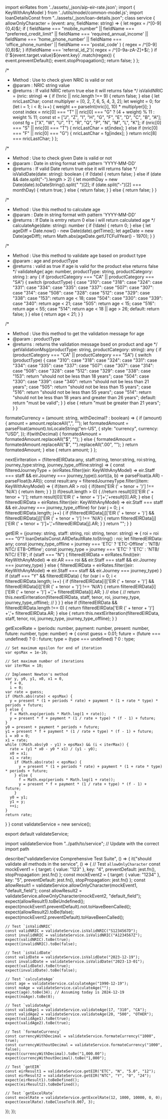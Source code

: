 import eirRates from '../assets/_json/aip-eir-rate.json';
import { KeyWithAnyModel } from '../utils/model/common-model.js';
import loanDetailsConst from "../assets/_json/loan-details.json";
class service {
  allowOnlyCharacter = (event: any, fieldName: string) => {
    let regex = /^[0-9]{0,4}$/;
    if (
      fieldName === "mobile_number" ||
      fieldName === "preferred_credit_limit" ||
      fieldName === 'required_annual_income' 
      || fieldName === 'home_phone_number' || fieldName === 'office_phone_number' || fieldName === 'postal_code'
    ) {
      regex = /^[0-9]{0,8}$/;
    }
    if(fieldName === 'referral_id_2'){
      regex =  /^[0-9a-zA-Z]+$/; 
    }
    if (!`${event.target.value}${event.key}`.match(regex)) {
      event.preventDefault();
      event.stopPropagation();
      return false;
    }
  };

  /*
   * Method : Use to check given NRIC is valid or not
   * @param : NRIC string value
   * @returns : If valid NRIC return true else it will returns false
   */
  isValidNRIC = (nric: string) => {
    if (!nric || nric.length !== 9) {
      return false;
    } else {
      let nricLastChar;
      const multiplyer = [0, 2, 7, 6, 5, 4, 3, 2];
      let weight = 0;
      for (let i = 1; i < 8; i++) {
        weight += parseInt(nric[i], 10) * multiplyer[i];
      }
      const index =
        nric[0] === "T" || nric[0] === "G" ? (4 + weight) % 11 : weight % 11;
      const st = ["J", "Z", "I", "H", "G", "F", "E", "D", "C", "B", "A"];
      const fg = ["X", "W", "U", "T", "R", "Q", "P", "N", "M", "L", "K"];
      if (nric[0] === "S" || nric[0] === "T") {
        nricLastChar = st[index];
      } else if (nric[0] === "F" || nric[0] === "G") {
        nricLastChar = fg[index];
      }
      return nric[8] === nricLastChar;
    }
  };

  /*
   * Method : Use to check given Date is valid or not
   * @param :  Date in string format with pattern 'YYYY-MM-DD'
   * @returns : If valid Date return true else it will returns false
   */
  isValidDate(date: string): boolean {
    if (!date) {
      return false;
    } else if (date && date.split("-").length > 2) {
      let monthDay = new Date(date).toDateString().split(" ")[2];
      if (date.split("-")[2] === monthDay) {
        return true;
      } else {
        return false;
      }
    } else {
      return false;
    }
  }

  /*
   * Method : Use this method to calculate age
   * @param :  Date in string format with pattern 'YYYY-MM-DD'
   * @returns : If Date is emtry return 0 else i will return calculated age
   */
  calculateAge(date: string): number {
    if (!date) {
      return 0;
    } else {
      let ageDiff = Date.now() - new Date(date).getTime();
      let ageDate = new Date(ageDiff);
      return Math.abs(ageDate.getUTCFullYear() - 1970);
    }
  }

  /*
   * Method : Use this method to validate age based on product type
   * @param : age and productType
   * @returns : valid as true if age is valid for the product else returns false
   */
  validateAge(
    age: number,
    productType: string,
    productCategory: string
  ): any {
    if (productCategory === "CA" || productCategory === "SA") {
      switch (productType) {
        case "310":
        case "318":
        case "324":
        case "331":
        case "334":
        case "335":
        case "337":
        case "507":
        case "307":
        case "314":
        case "508":
        case "328":
        case "512":
        case "329":
        case "338":
        case "153":
          return age < 18;
        case "504":
        case "330":
        case "339":
        case "340":
          return age < 21;
        case "505":
          return age < 15;
        case "516":
          return age < 55;
        case "514":
          return age < 18 || age > 26;
        default:
          return false;
      }
    } else {
      return age < 21;
    }
  }

  /*
   * Method : Use this method to get the validation message for age
   * @param : productType
   * @returns : returns the validation message bsed on product and age
   */
  getValidationMsg(productType: string, productCategory: string): any {
    if (productCategory === "CA" || productCategory === "SA") {
      switch (productType) {
        case "310":
        case "318":
        case "324":
        case "331":
        case "334":
        case "335":
        case "337":
        case "507":
        case "307":
        case "314":
        case "508":
        case "328":
        case "512":
        case "329":
        case "338":
        case "153":
          return "should not be less than 18 years";
        case "504":
        case "330":
        case "339":
        case "340":
          return "should not be less than 21 years";
        case "505":
          return "should not be less than 15 years";
        case "516":
          return "should not be less than 55 years";
        case "514":
          return "should not be less than 18 years and greater than 26 years";
        default:
          return "must be valid";
      }
    } else {
      return "must be greater than 21 years";
    }
  }

  formateCurrency = (amount: string, withDecimal? : boolean) => {
    if (amount) {
      amount = amount.replaceAll(",", "");
      let formatedAmount = parseFloat(amount).toLocaleString("en-US", {
        style: "currency",
        currency: "USD",
      });
      if(withDecimal) {
        formatedAmount = formatedAmount.replaceAll("$", "");
      } else {
        formatedAmount = formatedAmount.replaceAll("$", "").replaceAll(".00", "");
      }
      return formatedAmount;
    } else {
      return amount;
    }
  };

  nextEirIteration = (filteredEIRData:any, staff:string, tenor:string, roi:string, journey_type:string, journey_type_offline:string) => {
    const filteredJourneyType = (eirRates.filter((eir: KeyWithAnyModel) => eir.Staff === staff && eir.Journey === journey_type)).sort((a, b) => parseFloat(a.AR) - parseFloat(b.AR));
    const result:any = filteredJourneyType.filter((item: KeyWithAnyModel) => {
        if(item.AR > roi) {
            if(item['EIR (' + tenor + ')'] !== 'N/A') {
              return item;
            }
        }
    })
    if(result.length > 0) {
        //return result[0]['EIR (' + tenor + ')'];
        return result[0]['EIR (' + tenor + ')']+','+result[0].AR;
    } else {
        filteredEIRData = eirRates.filter((eir: KeyWithAnyModel) => eir.Staff === staff && eir.Journey === journey_type_offline)
          for (var j = 0; j < filteredEIRData.length; j++) {
            if (filteredEIRData[j]['EIR (' + tenor + ')'] && filteredEIRData[j]['EIR (' + tenor + ')'] !== 'N/A') {
              return filteredEIRData[j]['EIR (' + tenor + ')']+','+filteredEIRData[j].AR;
            }
          }
          return "";
    }
  }

  getEIR = (journey: string, staff: string, roi: string, tenor: string) => {
    roi = roi === "0"? loanDetailsConst.ARDefaultRate.toString() : roi;
    let filteredEIRData: any;
    const journey_type_offline = journey === 'ETC' ? 'ETC-Offline' : 'NTB/ NTC/ ETB-Offline';
    const journey_type = journey === 'ETC' ? 'ETC' : 'NTB/ NTC/ ETB';
    if (staff === "N") {
      filteredEIRData = eirRates.find((eir: KeyWithAnyModel) => eir.AR === roi && eir.Staff === staff && eir.Journey === journey_type)
    } else {
      filteredEIRData = eirRates.filter((eir: KeyWithAnyModel) => eir.Staff === staff && eir.Journey === journey_type)
    }
    if (staff === "Y" && filteredEIRData) {
      for (var i = 0; i < filteredEIRData.length; i++) {
        if (filteredEIRData[i]['EIR (' + tenor + ')'] && filteredEIRData[i]['EIR (' + tenor + ')'] !== 'N/A') {
          return filteredEIRData[i]['EIR (' + tenor + ')'] +','+ filteredEIRData[i].AR;
        } 
        // else {
        //   return this.nextEirIteration(filteredEIRData, staff, tenor, roi, journey_type, journey_type_offline);
        // }
      }
    } else if (filteredEIRData && filteredEIRData.length !== 0) {
        return filteredEIRData['EIR (' + tenor + ')'] +','+ filteredEIRData.AR;
    } else {
      return this.nextEirIteration(filteredEIRData, staff, tenor, roi, journey_type, journey_type_offline);
    }
  }

  getExcelRate = (periods: number, payment: number, present: number, future: number, type: number) => {
    const guess =  0.01;
    future = (future === undefined) ? 0 : future;
    type = (type === undefined) ? 0 : type;
  
    // Set maximum epsilon for end of iteration
    var epsMax = 1e-10;
  
    // Set maximum number of iterations
    var iterMax = 10;
  
    // Implement Newton's method
    var y, y0, y1, x0, x1 = 0,
      f = 0,
      i = 0;
    var rate = guess;
    if (Math.abs(rate) < epsMax) {
      y = present * (1 + periods * rate) + payment * (1 + rate * type) * periods + future;
    } else {
      f = Math.exp(periods * Math.log(1 + rate));
      y = present * f + payment * (1 / rate + type) * (f - 1) + future;
    }
    y0 = present + payment * periods + future;
    y1 = present * f + payment * (1 / rate + type) * (f - 1) + future;
    i = x0 = 0;
    x1 = rate;
    while ((Math.abs(y0 - y1) > epsMax) && (i < iterMax)) {
      rate = (y1 * x0 - y0 * x1) / (y1 - y0);
      x0 = x1;
      x1 = rate;
        if (Math.abs(rate) < epsMax) {
          y = present * (1 + periods * rate) + payment * (1 + rate * type) * periods + future;
        } else {
          f = Math.exp(periods * Math.log(1 + rate));
          y = present * f + payment * (1 / rate + type) * (f - 1) + future;
        }
      y0 = y1;
      y1 = y;
      ++i;
    }
    return rate;
  }
}
const validateService = new service();

export default validateService;


import validateService from "../path/to/service"; // Update with the correct import path

describe("validateService Comprehensive Test Suite", () => {
  it("should validate all methods in the service", () => {
    // Test `allowOnlyCharacter`
    const mockEvent1 = { target: { value: "123" }, key: "4", preventDefault: jest.fn(), stopPropagation: jest.fn() };
    const mockEvent2 = { target: { value: "1234" }, key: "5", preventDefault: jest.fn(), stopPropagation: jest.fn() };
    const allowResult1 = validateService.allowOnlyCharacter(mockEvent1, "default_field");
    const allowResult2 = validateService.allowOnlyCharacter(mockEvent2, "default_field");
    expect(allowResult1).toBeUndefined();
    expect(mockEvent1.preventDefault).not.toHaveBeenCalled();
    expect(allowResult2).toBe(false);
    expect(mockEvent2.preventDefault).toHaveBeenCalled();

    // Test `isValidNRIC`
    const validNRIC = validateService.isValidNRIC("S1234567D");
    const invalidNRIC = validateService.isValidNRIC("A1234567Z");
    expect(validNRIC).toBe(true);
    expect(invalidNRIC).toBe(false);

    // Test `isValidDate`
    const validDate = validateService.isValidDate("2023-12-19");
    const invalidDate = validateService.isValidDate("2023-13-01");
    expect(validDate).toBe(true);
    expect(invalidDate).toBe(false);

    // Test `calculateAge`
    const age = validateService.calculateAge("1990-12-19");
    const noAge = validateService.calculateAge("");
    expect(age).toBe(34); // Assuming today is 2024-12-19
    expect(noAge).toBe(0);

    // Test `validateAge`
    const validAge1 = validateService.validateAge(17, "310", "CA");
    const validAge2 = validateService.validateAge(20, "500", "OTHER");
    expect(validAge1).toBe(true);
    expect(validAge2).toBe(true);

    // Test `formateCurrency`
    const currencyWithDecimal = validateService.formateCurrency("1000", true);
    const currencyWithoutDecimal = validateService.formateCurrency("1000", false);
    expect(currencyWithDecimal).toBe("1,000.00");
    expect(currencyWithoutDecimal).toBe("1,000");

    // Test `getEIR`
    const eirResult1 = validateService.getEIR("ETC", "N", "5.0", "12");
    const eirResult2 = validateService.getEIR("NTC", "Y", "0", "24");
    expect(eirResult1).toBeDefined();
    expect(eirResult2).toBeDefined();

    // Test `getExcelRate`
    const excelRate = validateService.getExcelRate(12, 1000, 10000, 0, 0);
    expect(excelRate).toBeCloseTo(0.007, 3);
  });
});
